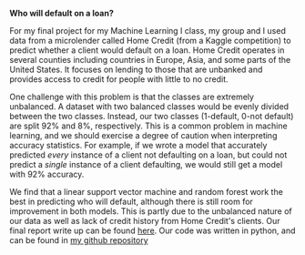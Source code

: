 **Who will default on a loan?**

For my final project for my Machine Learning I class, my group and I used data from a microlender called Home Credit (from a Kaggle competition) to predict whether a client would default on a loan. Home Credit operates in several counties including countries in Europe, Asia, and some parts of the United States. It focuses on lending to those that are unbanked and provides access to credit for people with little to no credit. 

One challenge with this problem is that the classes are extremely unbalanced. A dataset with two balanced classes would be evenly divided between the two classes. Instead, our two classes (1-default, 0-not default) are split 92% and 8%, respectively. This is a common problem in machine learning, and we should exercise a degree of caution when interpreting accuracy statistics. For example, if we wrote a model that accurately predicted *every* instance of a client not defaulting on a loan, but could not predict a *single* instance of a client defaulting, we would still get a model with 92% accuracy. 

We find that a linear support vector machine and random forest work the best in predicting who will default, although there is still room for improvement in both models. This is partly due to the unbalanced nature of our data as well as lack of credit history from Home Credit's clients. Our final report write up can be found [here](final_group_report.pdf). Our code was written in python, and can be found in [my github repository](https://github.com/kimberlykreiss/GWU-Machine-Learning-I/blob/master/Final-Project-Group5-master%205/Code/group5_code.py)
